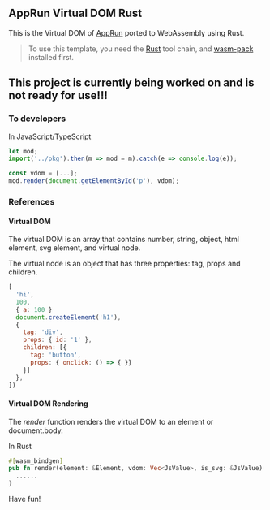 ## AppRun Virtual DOM Rust

This is the Virtual DOM of [AppRun](https://github.com/yysun/apprun) ported to WebAssembly using Rust.

> To use this template, you need the [Rust](https://www.rust-lang.org/tools/install) tool chain, and [wasm-pack](https://rustwasm.github.io/wasm-pack/) installed first.


## This project is currently being worked on and is not ready for use!!!

### To developers

In JavaScript/TypeScript

```javascript
let mod;
import('../pkg').then(m => mod = m).catch(e => console.log(e));

const vdom = [...];
mod.render(document.getElementById('p'), vdom);
```

### References

#### Virtual DOM

The virtual DOM is an array that contains number, string, object, html element, svg element, and virtual node.

The virtual node is an object that has three properties: tag, props and children.

```javascript
[
  'hi',
  100,
  { a: 100 }
  document.createElement('h1'),
  {
    tag: 'div',
    props: { id: '1' },
    children: [{
      tag: 'button',
      props: { onclick: () => { }}
    }]
  },
])
```

#### Virtual DOM Rendering

The _render_ function renders the virtual DOM to an element or document.body.

In Rust

```rust
#[wasm_bindgen]
pub fn render(element: &Element, vdom: Vec<JsValue>, is_svg: &JsValue) {
  ......
}
```

Have fun!